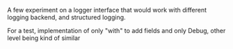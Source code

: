 A few experiment on a logger interface that would work with different logging backend, and structured logging.

For a test, implementation of only "with" to add fields and only Debug, other level being kind of similar
